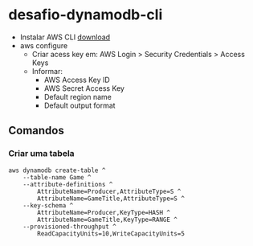 # desafio-dynamodb-cli

- Instalar AWS CLI
[download](https://aws.amazon.com/pt/cli/)
- aws configure
  - Criar acess key em: AWS Login > Security Credentials > Access Keys
  - Informar:
    - AWS Access Key ID
    - AWS Secret Access Key
    - Default region name
    - Default output format
  
  
## Comandos

### Criar uma tabela
```
aws dynamodb create-table ^
    --table-name Game ^
    --attribute-definitions ^
        AttributeName=Producer,AttributeType=S ^
        AttributeName=GameTitle,AttributeType=S ^
    --key-schema ^
        AttributeName=Producer,KeyType=HASH ^
        AttributeName=GameTitle,KeyType=RANGE ^
    --provisioned-throughput ^
        ReadCapacityUnits=10,WriteCapacityUnits=5
```
